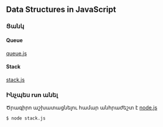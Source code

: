 ## <b>Data Structures in JavaScript</b>

### <b>Ցանկ</b>
#### <b>Queue</b>
[queue.js](./queue.js)  

#### <b>Stack</b>
[stack.js](./stack.js)  

### <b>Ինչպես run անել</b>
Ծրագիրn աշխատացնելու համար անհրաժեշտ է [node.js](https://nodejs.org/en/)  
```bash
$ node stack.js
```
